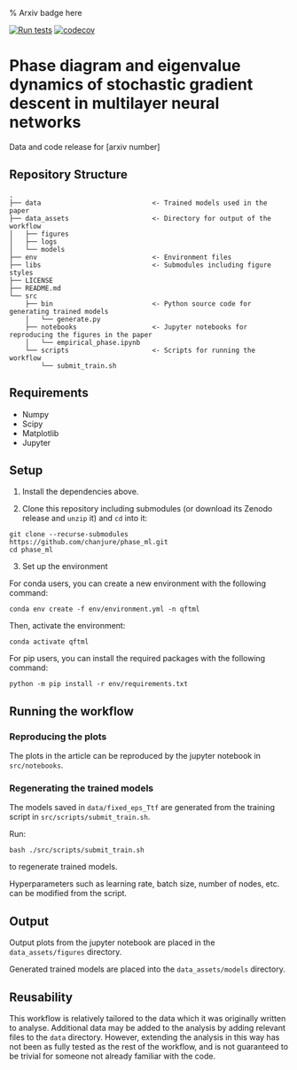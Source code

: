 % Arxiv badge here

[![Run tests](https://github.com/chanjure/phase_ml/actions/workflows/pytest.yaml/badge.svg?event=push)](https://github.com/chanjure/phase_ml/actions/workflows/pytest.yaml)
[![codecov](https://codecov.io/gh/chanjure/phase_ml/graph/badge.svg?token=D4Q9HTV7SW)](https://codecov.io/gh/chanjure/phase_ml)

# Phase diagram and eigenvalue dynamics of stochastic gradient descent in multilayer neural networks

Data and code release for [arxiv number]

## Repository Structure

```
.
├── data                            <- Trained models used in the paper
├── data_assets                     <- Directory for output of the workflow
│   ├── figures
│   ├── logs
│   └── models
├── env                             <- Environment files
├── libs                            <- Submodules including figure styles
├── LICENSE
├── README.md
└── src
    ├── bin                         <- Python source code for generating trained models
    │   └── generate.py             
    ├── notebooks                   <- Jupyter notebooks for reproducing the figures in the paper
    │   └── empirical_phase.ipynb
    └── scripts                     <- Scripts for running the workflow
        └── submit_train.sh
```

## Requirements

- Numpy
- Scipy
- Matplotlib
- Jupyter

## Setup

1. Install the dependencies above.

2. Clone this repository including submodules (or download its Zenodo release and ```unzip``` it) and ```cd``` into it:

```
git clone --recurse-submodules https://github.com/chanjure/phase_ml.git
cd phase_ml
```

3. Set up the environment

For conda users, you can create a new environment with the following command:

```
conda env create -f env/environment.yml -n qftml
```

Then, activate the environment:

```
conda activate qftml
```

For pip users, you can install the required packages with the following command:

```
python -m pip install -r env/requirements.txt
```

## Running the workflow

### Reproducing the plots

The plots in the article can be reproduced by the jupyter notebook in ```src/notebooks```.

### Regenerating the trained models

The models saved in ```data/fixed_eps_Ttf``` are generated from the training script in ```src/scripts/submit_train.sh```.

Run:

```
bash ./src/scripts/submit_train.sh
```

to regenerate trained models.

Hyperparameters such as learning rate, batch size, number of nodes, etc. can be modified from the script.

## Output

Output plots from the jupyter notebook are placed in the ```data_assets/figures``` directory.

Generated trained models are placed into the ```data_assets/models``` directory.

## Reusability

This workflow is relatively tailored to the data which it was originally written to analyse.
Additional data may be added to the analysis by adding relevant files to the ```data``` directory.
However, extending the analysis in this way has not been as fully tested as the rest of the workflow, and is not guaranteed to be trivial for someone not already familiar with the code.
